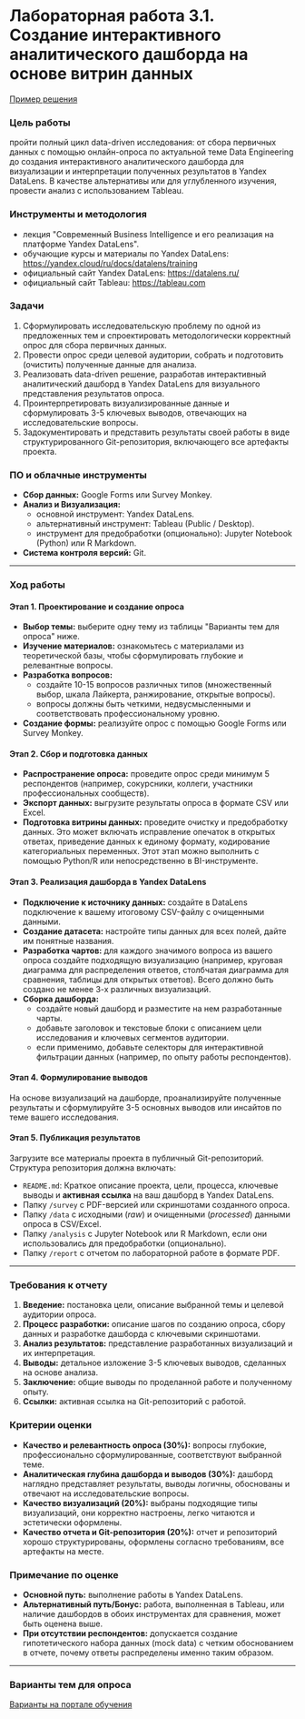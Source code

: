 
# Лабораторная работа 3.1. Создание интерактивного аналитического дашборда на основе витрин данных
[Пример решения](https://github.com/BosenkoTM/Data-Engineering-Platforms/tree/master/modules/Module03/solution_lw_03)
### Цель работы
пройти полный цикл data-driven исследования: от сбора первичных данных с помощью онлайн-опроса по актуальной теме Data Engineering до создания интерактивного аналитического дашборда для визуализации и интерпретации полученных результатов в Yandex DataLens. В качестве альтернативы или для углубленного изучения, провести анализ с использованием Tableau.

### Инструменты и методология
*   лекция "Современный Business Intelligence и его реализация на платформе Yandex DataLens".
*   обучающие курсы и материалы по Yandex DataLens: https://yandex.cloud/ru/docs/datalens/training
*   официальный сайт Yandex DataLens: https://datalens.ru/
*   официальный сайт Tableau: https://tableau.com

### Задачи
1.	Сформулировать исследовательскую проблему по одной из предложенных тем и спроектировать методологически корректный опрос для сбора первичных данных.
2.	Провести опрос среди целевой аудитории, собрать и подготовить (очистить) полученные данные для анализа.
3.	Реализовать data-driven решение, разработав интерактивный аналитический дашборд в Yandex DataLens для визуального представления результатов опроса.
4.	Проинтерпретировать визуализированные данные и сформулировать 3-5 ключевых выводов, отвечающих на исследовательские вопросы.
5.	Задокументировать и представить результаты своей работы в виде структурированного Git-репозитория, включающего все артефакты проекта.

### ПО и облачные инструменты
*	**Сбор данных:** Google Forms или Survey Monkey.
*	**Анализ и Визуализация:**
    *   основной инструмент: Yandex DataLens.
    *   альтернативный инструмент: Tableau (Public / Desktop).
    *   инструмент для предобработки (опционально): Jupyter Notebook (Python) или R Markdown.
*	**Система контроля версий:** Git.

---

### Ход работы

#### Этап 1. Проектирование и создание опроса
*	**Выбор темы:** выберите одну тему из таблицы "Варианты тем для опроса" ниже.
*	**Изучение материалов:** ознакомьтесь с материалами из теоретической базы, чтобы сформулировать глубокие и релевантные вопросы.
*	**Разработка вопросов:**
    *   создайте 10-15 вопросов различных типов (множественный выбор, шкала Лайкерта, ранжирование, открытые вопросы).
    *   вопросы должны быть четкими, недвусмысленными и соответствовать профессиональному уровню.
*	**Создание формы:** реализуйте опрос с помощью Google Forms или Survey Monkey.

#### Этап 2. Сбор и подготовка данных
*	**Распространение опроса:** проведите опрос среди минимум 5 респондентов (например, сокурсники, коллеги, участники профессиональных сообществ).
*	**Экспорт данных:** выгрузите результаты опроса в формате CSV или Excel.
*	**Подготовка витрины данных:** проведите очистку и предобработку данных. Это может включать исправление опечаток в открытых ответах, приведение данных к единому формату, кодирование категориальных переменных. Этот этап можно выполнить с помощью Python/R или непосредственно в BI-инструменте.

#### Этап 3. Реализация дашборда в Yandex DataLens
*	**Подключение к источнику данных:** создайте в DataLens подключение к вашему итоговому CSV-файлу с очищенными данными.
*	**Создание датасета:** настройте типы данных для всех полей, дайте им понятные названия.
*	**Разработка чартов:** для каждого значимого вопроса из вашего опроса создайте подходящую визуализацию (например, круговая диаграмма для распределения ответов, столбчатая диаграмма для сравнения, таблицы для открытых ответов). Всего должно быть создано не менее 3-х различных визуализаций.
*	**Сборка дашборда:**
    -	создайте новый дашборд и разместите на нем разработанные чарты.
    -	добавьте заголовок и текстовые блоки с описанием цели исследования и ключевых сегментов аудитории.
    -	если применимо, добавьте селекторы для интерактивной фильтрации данных (например, по опыту работы респондентов).

#### Этап 4. Формулирование выводов
На основе визуализаций на дашборде, проанализируйте полученные результаты и сформулируйте 3-5 основных выводов или инсайтов по теме вашего исследования.

#### Этап 5. Публикация результатов
Загрузите все материалы проекта в публичный Git-репозиторий. Структура репозитория должна включать:
*	`README.md`: Краткое описание проекта, цели, процесса, ключевые выводы и **активная ссылка** на ваш дашборд в Yandex DataLens.
*	Папку `/survey` с PDF-версией или скриншотами созданного опроса.
*	Папку `/data` с исходными (*raw*) и очищенными (*processed*) данными опроса в CSV/Excel.
*	Папку `/analysis` с Jupyter Notebook или R Markdown, если они использовались для предобработки (опционально).
*	Папку `/report` с отчетом по лабораторной работе в формате PDF.

---

### Требования к отчету
1.	**Введение:** постановка цели, описание выбранной темы и целевой аудитории опроса.
2.	**Процесс разработки:** описание шагов по созданию опроса, сбору данных и разработке дашборда с ключевыми скриншотами.
3.	**Анализ результатов:** представление разработанных визуализаций и их интерпретация.
4.	**Выводы:** детальное изложение 3-5 ключевых выводов, сделанных на основе анализа.
5.	**Заключение:** общие выводы по проделанной работе и полученному опыту.
6.	**Ссылки:** активная ссылка на Git-репозиторий с работой.

### Критерии оценки
*	**Качество и релевантность опроса (30%):** вопросы глубокие, профессионально сформулированные, соответствуют выбранной теме.
*	**Аналитическая глубина дашборда и выводов (30%):** дашборд наглядно представляет результаты, выводы логичны, обоснованы и отвечают на исследовательские вопросы.
*	**Качество визуализаций (20%):** выбраны подходящие типы визуализаций, они корректно настроены, легко читаются и эстетически оформлены.
*	**Качество отчета и Git-репозитория (20%):** отчет и репозиторий хорошо структурированы, оформлены согласно требованиям, все артефакты на месте.

### Примечание по оценке
*	**Основной путь:** выполнение работы в Yandex DataLens.
*	**Альтернативный путь/Бонус:** работа, выполненная в Tableau, или наличие дашбордов в обоих инструментах для сравнения, может быть оценена выше.
*	**При отсутствии респондентов:** допускается создание гипотетического набора данных (mock data) с четким обоснованием в отчете, почему ответы распределены именно таким образом.

---

### Варианты тем для опроса

[Варианты на портале обучения](http://95.131.149.21/moodle/mod/assign/view.php?id=1737)
